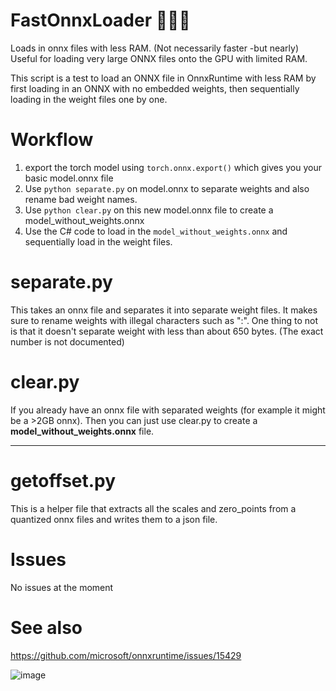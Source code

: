 # FastOnnxLoader 🚀👩‍🚀
Loads in onnx files with less RAM. (Not necessarily faster -but nearly) Useful for loading very large ONNX files onto the GPU with limited RAM.

This script is a test to load an ONNX file in OnnxRuntime with less RAM by first loading in an ONNX with no embedded weights, then sequentially loading in the weight files one by one.

Workflow
===
1. export the torch model using `torch.onnx.export()` which gives you your basic model.onnx file
2. Use `python separate.py` on model.onnx to separate weights and also rename bad weight names.
3. Use `python clear.py` on this new model.onnx file to create a model_without_weights.onnx
4. Use the C# code to load in the `model_without_weights.onnx` and sequentially load in the weight files.

separate.py
===
This takes an onnx file and separates it into separate weight files. It makes sure to rename weights with illegal characters such as ":". One thing to not is that it doesn't separate weight with less than about 650 bytes. (The exact number is not documented)

clear.py
===
If you already have an onnx file with separated weights (for example it might be a >2GB onnx). Then you can just use clear.py to create a **model_without_weights.onnx** file.

----
getoffset.py
===
This is a helper file that extracts all the scales and zero_points from a quantized onnx files and writes them to a json file. 


Issues
===
No issues at the moment


See also
===
https://github.com/microsoft/onnxruntime/issues/15429


![image](https://user-images.githubusercontent.com/33497043/230762304-1123df5c-e374-4614-8a5e-8ddc28452def.png)

